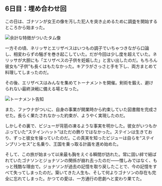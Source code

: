 <!-- title: 埋め合わせ回 -->

## 6日目：埋め合わせ回

この日は、ゴナソンが女王の像を汚した犯人を突き止めるために調査を開始するところから始まった。

![余計な特徴がついたタム像](images-opt/deface-opt.webp)

一方その頃、ネリッサとエリザベスはいつもの調子でいちゃつきながら口論し、相変わらずの騒ぎを巻き起こしていた。だが今回は少し度を超えていた。ネリッサが大胆にも「エリザベスの子供を妊娠した」と言い出したのだ。もちろん彼女も“子供”も長くはもたなかった。キアラがさっさと手を下し、両方まとめて料理してしまったのだ。

その後、エリザベスはみんなを集めてトーナメントを開催。剣術を鍛え、避けられない最終決戦に備える場となった。

![トーナメント告知](images-opt/tournament-opt.webp)

また、ファウナがついに、自身の事業が開業時から約束していた図書館を完成させた。長らく果たされなかった約束が、ようやく実現したのだ。

しかしその裏で、ビジューが背筋の凍るような事実を明かした。彼女がいつもかぶっていた“ステインハット”はただの飾りではなかった。ステインは生きており、ずっと彼女を操っていたのだ。この真実を知ったビジューは自らを“ステインプリンセス”と名乗り、王国を乗っ取る計画を進め始めた。

そして、この旅が始まって以来最も胸をえぐる瞬間が訪れた。常に固い絆で結ばれていたゴナソンとジョナソンの関係が崩れ去ったのだ――憎しみではなく、もっと残酷な理由で。ジョナソンが過去の記憶を取り戻したことで、今の記憶をすべて失ってしまったのだ。築いてきた人生も、そして何よりゴナソンの存在も完全に忘れてしまった。かつての愛は、一方通行の悲劇へと変わり果てた。
